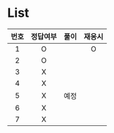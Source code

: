 # List
|번호|정답여부|풀이|재응시|
|:---:|:---:|:---:|:---:|
|1|O||O|
|2|O|||
|3|X|||
|4|X|||
|5|X|예정||
|6|X|||
|7|X|||
  
